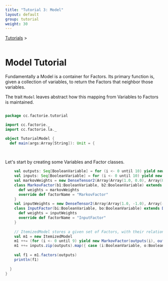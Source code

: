 ```yaml
---
title: "Tutorial 3: Model"
layout: default
group: tutorial
weight: 30
---
```


<a href="{{ site.baseurl }}/tutorial.html">Tutorials</a> &gt;

```scala


```


Model Tutorial
==============

Fundamentally a Model is a container for Factors.
Its primary function is, given a collection of variables, to return the Factors that neighbor those variables.

The trait ``Model`` leaves abstract how this mapping from Variables to Factors is maintained.

```scala

package cc.factorie.tutorial

import cc.factorie._
import cc.factorie.la._

object TutorialModel {
  def main(args:Array[String]): Unit = {
    
    

```

 Let's start by creating some Variables and Factor classes. 

```scala
    val outputs: Seq[BooleanVariable] = for (i <- 0 until 10) yield new BooleanVariable
    val inputs: Seq[BooleanVariable] = for (i <- 0 until 10) yield new BooleanVariable(i % 2 == 0)
    val markovWeights = new DenseTensor2(Array(Array(1.0, 0.0), Array(0.0, 1.0))) 
    class MarkovFactor(b1:BooleanVariable, b2:BooleanVariable) extends DotFactorWithStatistics2(b1, b2) {
      def weights = markovWeights
      override def factorName = "MarkovFactor"
    }
    val inputWeights = new DenseTensor2(Array(Array(1.0, -1.0), Array(-1.0, 1.0))) 
    class InputFactor(bi:BooleanVariable, bo:BooleanVariable) extends DotFactorWithStatistics2(bi, bo) {
      def weights = inputWeights 
      override def factorName = "InputFactor"
    }
    
    // ItemizedModel stores a given set of Factors, with their relations to Variables indexed by HashMaps.
    val m1 = new ItemizedModel
    m1 ++= (for (i <- 0 until 9) yield new MarkovFactor(outputs(i), outputs(i+1)))
    m1 ++= inputs.zip(outputs).map({ case (i:BooleanVariable, o:BooleanVariable) => new InputFactor(i, o) })
    
    val f1 = m1.factors(outputs)
    println(f1)
    
  }
}
```

